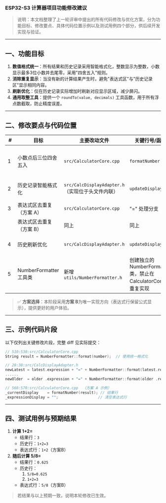 ### ESP32-S3 计算器项目功能修改建议

> 说明：本文档整理了上一轮评审中提出的所有代码修改与优化方案，分为功能目标、修改要点、具体代码位置示例以及测试用例四个部分，供后续开发实现与验证。

---

## 一、功能目标
1. **数值格式统一**：所有结果和历史记录采用智能格式化，整数显示为整数，小数显示最多3位小数并去尾零，采用"四舍五入"规则。
2. **消除重复显示**：当没有新的计算结果产生时，避免"表达式区"与"历史记录区"显示相同内容。
3. **刷新优化**：仅在历史记录实际增加时刷新对应显示区域，减少屏闪。
4. **通用取整工具**：提供一个 `roundTo(value, decimals)` 工具函数，用于所有浮点数截取，防止精度误差。

---

## 二、修改要点与代码位置
| # | 目标 | 主要改动文件 | 关键行号/函数 | 改动概要 |
|---|------|--------------|---------------|----------|
|1|小数点后三位四舍五入|`src/CalculatorCore.cpp`|`formatNumber`|1️⃣ 先执行 `number = round(number*1000)/1000` → 2️⃣ 改 `String(number, 6)` 为 `String(number, 3)`|
|2|历史记录智能格式化|`src/CalcDisplayAdapter.h`（实现位于头文件内联）|`updateDisplay`|使用统一的NumberFormatter::format()替换固定小数位显示|
|3|表达式区去重复（方案 A）|`src/CalculatorCore.cpp`|"=" 处理分支|将 `_expressionDisplay` 置空，结果仅显示于结果行|
| |表达式区去重复（方案 B）|同上|同上|只在表达式行保留"公式"，历史行加"=结果"|
|4|历史刷新优化|`src/CalcDisplayAdapter.h`|`updateDisplay`|仅当 `history.size() > _lastHistorySize` 时才调用 `updateHistoryDirect`|
|5|NumberFormatter工具类|新增 `utils/NumberFormatter.h`|创建独立的NumberFormatter类，禁止在CalculatorCore内重复实现|

> ✅ **方案选择**：本阶段采用**方案 B**为唯一实现方向（表达式行保留公式显示），提供更好的用户体验。

---

## 三、示例代码片段
以下仅列出关键修改片段，完整 diff 见实际提交：
```cpp
// 510:530:src/CalculatorCore.cpp  
String result = NumberFormatter::format(number);  // 使用统一格式化
```

```cpp
// 28:38:src/CalcDisplayAdapter.h
newLatest = latest.expression + "=" + NumberFormatter::format(latest.result);
......
newOlder  = older .expression + "=" + NumberFormatter::format(older .result);
```

```cpp
// 560:570:src/CalculatorCore.cpp  （方案 A 示例）
_currentDisplay    = formatNumber(result); // 结果行
_expressionDisplay = "";                  // 清空表达式行
```

---

## 四、测试用例与预期结果
1. **计算 1+2=**  
   - 结果行：`3`  
   - 历史行：`1+2=3`  
   - 表达式行：`1+2`（方案B）
2. **随后计算 5/8=**  
   - 结果行：`0.625`  
   - 历史行：
     1) `5/8=0.625`  
     2) `1+2=3`
   - 表达式行：`5/8`（方案B）

> 若结果与以上预期一致，说明本轮修改已生效。 
